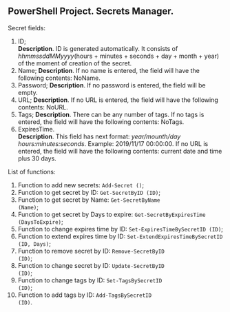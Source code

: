 ## PowerShell Project. Secrets Manager.
Secret fields:
1) ID; <br>
**Description**. ID is generated automatically. It consists of *hhmmssddMMyyyy*(hours + minutes + seconds + day + month + year) of the moment of creation of the secret.
2) Name;
**Description**. If no name is entered, the field will have the following contents: NoName.
3) Password;
**Description**. If no password is entered, the field will be empty.
4) URL;
**Description**. If no URL is entered, the field will have the following contents: NoURL.
5) Tags;
**Description**. There can be any number of tags. If no tags is entered, the field will have the following contents: NoTags.
6) ExpiresTime. <br>
**Description**. This field has next format: *year/mounth/day hours:minutes:seconds*. Example: 2019/11/17 00:00:00. If no URL is entered, the field will have the following contents: current date and time plus 30 days.

List of functions:
1) Function to add new secrets: <code>Add-Secret ()</code>;
2) Function to get secret by ID: <code>Get-SecretByID (ID)</code>;
3) Function to get secret by Name: <code>Get-SecretByName (Name)</code>;
4) Function to get secret by Days to expire: <code>Get-SecretByExpiresTime (DaysToExpire)</code>;
5) Function to change expires time by ID: <code>Set-ExpiresTimeBySecretID (ID)</code>;
6) Function to extend expires time by ID: <code>Set-ExtendExpiresTimeBySecretID (ID, Days)</code>;
7) Function to remove secret by ID: <code>Remove-SecretByID (ID)</code>;
8) Function to change secret by ID: <code>Update-SecretByID (ID)</code>;
9) Function to change tags by ID: <code>Set-TagsBySecretID (ID)</code>;
10) Function to add tags by ID: <code>Add-TagsBySecretID (ID)</code>.
